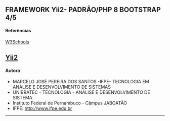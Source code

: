 FRAMEWORK Yii2- PADRÃO/PHP 8
BOOTSTRAP 4/5 
-------------------------------------------------------------------------------------------------
#### Referências
[W3Schools](https://www.w3schools.com/bootstrap/bootstrap_ver.asp)

[Yii2](https://www.yiiframework.com/doc/guide/2.0/pt-br)
-------------------------------------------------------------------------------------------------
#### Autora
- MARCELO JOSÉ PEREIRA DOS SANTOS
-IFPE- TECNOLOGIA EM ANÁLISE E DESENVOLVIMENTO DE SISTEMAS
- UNIBRATEC - TECNOLOGIA - ANÁLISE E DESENVOLVIMENTO DE SISTEMA
- Instituto Federal de Pernambuco - Câmpus JABOATÃO
- IFPE: http://www.ifpe.edu.br
-------------------------------------------------
